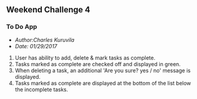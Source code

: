 ## Weekend Challenge 4 ##
### To Do App ###

* *Author:Charles Kuruvila*
* *Date: 01/29/2017*



1.  User has ability to add, delete & mark tasks as complete.
2.  Tasks marked as complete  are checked off and displayed in green.
3.  When deleting a task, an additional 'Are you sure? yes / no' message is displayed.
4.  Tasks marked as complete are displayed at the bottom of the list below the incomplete tasks.
